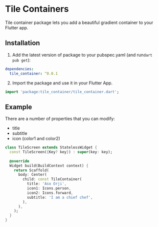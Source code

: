 
# Tile Containers

Tile container package lets you add a beautiful gradient container to your Flutter app.

## Installation 

1. Add the latest version of package to your pubspec.yaml (and run`dart pub get`):
```yaml
dependencies:
  tile_container: ^0.0.1
```
2. Import the package and use it in your Flutter App.
```dart
import 'package:tile_container/tile_container.dart';
```

## Example
There are a number of properties that you can modify:

 - title 
 - subtitle
 - icon (color1 and color2)

```dart
class TileScreen extends StatelessWidget {  
  const TileScreen({Key? key}) : super(key: key);  
  
  @override  
  Widget build(BuildContext context) {  
    return Scaffold(  
      body: Center(  
        child: const TileContainer(  
          title: 'Aso Orji',  
          icon1: Icons.person,  
          icon2: Icons.forward,  
          subtitle: 'I am a chief chef',  
        ),  
      ),  
    );  
  }  
}
```


